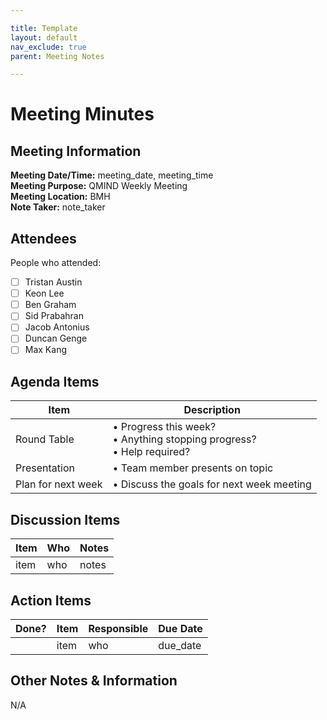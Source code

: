 ```yaml
---

title: Template
layout: default
nav_exclude: true
parent: Meeting Notes

---
```



# Meeting Minutes
## Meeting Information

**Meeting Date/Time:** meeting_date, meeting_time <br>
**Meeting Purpose:** QMIND Weekly Meeting <br>
**Meeting Location:** BMH <br>
**Note Taker:** note_taker <br>

## Attendees
People who attended: 
- [ ] Tristan Austin
- [ ] Keon Lee
- [ ] Ben Graham
- [ ] Sid Prabahran
- [ ] Jacob Antonius
- [ ] Duncan Genge
- [ ] Max Kang

## Agenda Items

Item | Description
---- | ----
Round Table | • Progress this week?<br>• Anything stopping progress?<br>• Help required?
Presentation | • Team member presents on topic 
Plan for next week | • Discuss the goals for next week meeting

## Discussion Items

Item | Who | Notes |
---- | ---- | ---- |
item | who | notes |


## Action Items

| Done? | Item | Responsible | Due Date |
| ---- | ---- | ---- | ---- |
| | item | who | due_date |

## Other Notes & Information
N/A

